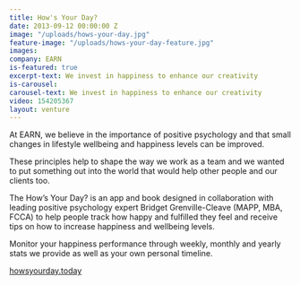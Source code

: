 ```yaml
---
title: How's Your Day?
date: 2013-09-12 00:00:00 Z
image: "/uploads/hows-your-day.jpg"
feature-image: "/uploads/hows-your-day-feature.jpg"
images: 
company: EARN
is-featured: true
excerpt-text: We invest in happiness to enhance our creativity
is-carousel: 
carousel-text: We invest in happiness to enhance our creativity
video: 154205367
layout: venture
---
```


At EARN, we believe in the importance of positive psychology and that small changes in lifestyle wellbeing and happiness levels can be improved.

These principles help to shape the way we work as a team and we wanted to put something out into the world that would help other people and our clients too.

The How’s Your Day? is an app and book designed in collaboration with leading positive psychology expert Bridget Grenville-Cleave (MAPP, MBA, FCCA) to help people track how happy and fulfilled they feel and receive tips on how to increase happiness and wellbeing levels.

Monitor your happiness performance through weekly, monthly and yearly stats we provide as well as your own personal timeline.

[howsyourday.today](http://howsyourday.today)
